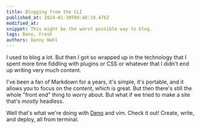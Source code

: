 ```yaml
---
title: Blogging from the CLI
published_at: 2024-01-30T00:48:19.476Z
modified_at: 
snippet: This might be the worst possible way to blog.
tags: Deno, Fresh
authors: Danny Wahl
---
```


I used to blog a lot. But then I got so wrapped up in the technology that I
spent more time fiddling with plugins or CSS or whatever that I didn't end up
writing very much content.

I've been a fan of Markdown for a years, it's simple, it's portable, and it
allows you to focus on the content, which is great. But then there's still the
whole "front end" thing to worry about. But what if we tried to make a site
that's _mostly_ headless.

Well that's what we're doing with [Deno](https://deno.land) and vim. Check it
out! Create, write, and deploy, all from terminal.
